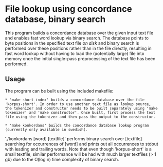 # File lookup using concordance database, binary search

This program builds a concordance database over the given input text file and enables fast word lookup via binary search.
The database points to byte positions in the specified text file _on disk_ and binary search is performed over these positions rather than in the file directly, resulting in fast word lookup without having to load the (potentially large) file into memory once the initial single-pass preprocessing of the text file has been performed. 

## Usage

The program can be built using the included makefile:

	* 'make short-index' builds a concordance database over the file 'korpus-short'. In order to use another text file as lookup source, the tokenizer and constructor needs to be built separately using 'make tokenizer' and 'make constructor'. Once built, first process the text file using the tokenizer and then pass the output to the constructor. 

	* 'make konkordans' builds the concordance database lookup program (currently only available in swedish). 

'./konkordans [word] [textfile]' performs binary search over [textfile] searching for occurrences of [word] and prints out all occurrences to stdout with leading and trailing words. Note that even though 'korpus-short' is a small textfile, similar performance will be had with much larger textfiles (> 1 gb) due to the O(log n) time complexity of binary search.